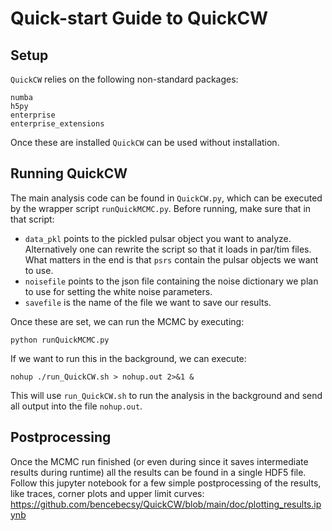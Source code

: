 # Quick-start Guide to QuickCW

## Setup
`QuickCW` relies on the following non-standard packages:
```
numba
h5py
enterprise
enterprise_extensions
```

Once these are installed `QuickCW` can be used without installation.

## Running QuickCW
The main analysis code can be found in `QuickCW.py`, which can be executed by the wrapper script `runQuickMCMC.py`. Before running, make sure that in that script:
* `data_pkl` points to the pickled pulsar object you want to analyze. Alternatively one can rewrite the script so that it loads in par/tim files. What matters in the end is that `psrs` contain the pulsar objects we want to use.
* `noisefile` points to the json file containing the noise dictionary we plan to use for setting the white noise parameters.
* `savefile` is the name of the file we want to save our results.

Once these are set, we can run the MCMC by executing:

```
python runQuickMCMC.py
```
If we want to run this in the background, we can execute:
```
nohup ./run_QuickCW.sh > nohup.out 2>&1 &
```

This will use `run_QuickCW.sh` to run the analysis in the background and send all output into the file `nohup.out`.

## Postprocessing
Once the MCMC run finished (or even during since it saves intermediate results during runtime) all the results can be found in a single HDF5 file. Follow this jupyter notebook for a few simple postprocessing of the results, like traces, corner plots and upper limit curves: https://github.com/bencebecsy/QuickCW/blob/main/doc/plotting_results.ipynb

